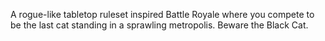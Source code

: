 A rogue-like tabletop ruleset inspired Battle Royale where you compete to be the last cat standing in a sprawling metropolis.  Beware the Black Cat.
